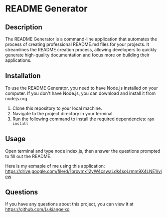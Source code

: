 
  # README Generator

  ## Description
The README Generator is a command-line application that automates the process of creating professional README.md files for your projects. It streamlines the README creation process, allowing developers to quickly generate high-quality documentation and focus more on building their applications.

  ## Installation
To use the README Generator, you need to have Node.js installed on your computer. If you don't have Node.js, you can download and install it from nodejs.org.

1. Clone this repository to your local machine.
2. Navigate to the project directory in your terminal.
3. Run the following command to install the required dependencies: `npm install`

  ## Usage
  Open terminal and type node index.js, then answer the questions prompted to fill out the README.
  
Here is my exmaple of me using this application: https://drive.google.com/file/d/1brxvmx12yW4cswaLdk4soLrmm9X4LNE1/view

  ## Questions
  If you have any questions about this project, you can view it at https://github.com/Lukiangelxd
  
